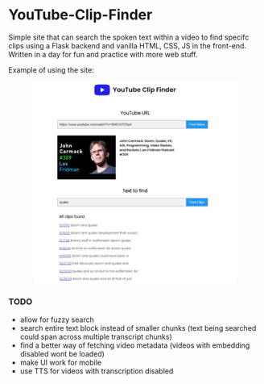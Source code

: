 # YouTube-Clip-Finder
Simple site that can search the spoken text within a video to find specifc clips using a Flask backend and vanilla HTML, CSS, JS in the front-end. Written in a day for fun and practice with more web stuff.

Example of using the site:

<p align="center">
  <img src="https://github.com/hexhowells/YouTube-Clip-Finder/blob/main/demo.jpg" width=80%>
</p>

### TODO
- allow for fuzzy search
- search entire text block instead of smaller chunks (text being searched could span across multiple transcript chunks)
- find a better way of fetching video metadata (videos with embedding disabled wont be loaded)
- make UI work for mobile
- use TTS for videos with transcription disabled
